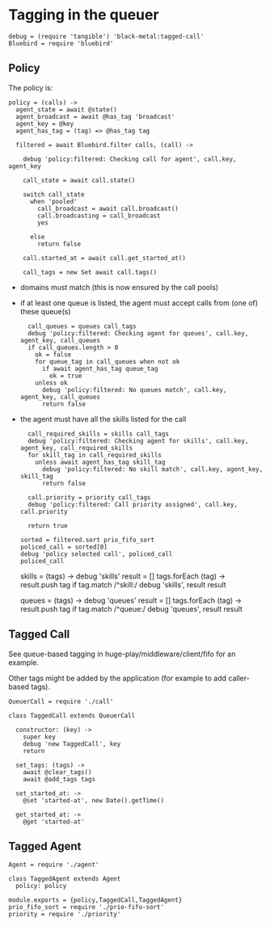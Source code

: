 Tagging in the queuer
=====================

    debug = (require 'tangible') 'black-metal:tagged-call'
    Bluebird = require 'bluebird'

Policy
------

The policy is:

    policy = (calls) ->
      agent_state = await @state()
      agent_broadcast = await @has_tag 'broadcast'
      agent_key = @key
      agent_has_tag = (tag) => @has_tag tag

      filtered = await Bluebird.filter calls, (call) ->

        debug 'policy:filtered: Checking call for agent', call.key, agent_key

        call_state = await call.state()

        switch call_state
          when 'pooled'
            call_broadcast = await call.broadcast()
            call.broadcasting = call_broadcast
            yes

          else
            return false

        call.started_at = await call.get_started_at()

        call_tags = new Set await call.tags()

- domains must match (this is now ensured by the call pools)

- if at least one queue is listed, the agent must accept calls from (one of) these queue(s)

        call_queues = queues call_tags
        debug 'policy:filtered: Checking agent for queues', call.key, agent_key, call_queues
        if call_queues.length > 0
          ok = false
          for queue_tag in call_queues when not ok
            if await agent_has_tag queue_tag
              ok = true
          unless ok
            debug 'policy:filtered: No queues match', call.key, agent_key, call_queues
            return false

- the agent must have all the skills listed for the call

        call_required_skills = skills call_tags
        debug 'policy:filtered: Checking agent for skills', call.key, agent_key, call_required_skills
        for skill_tag in call_required_skills
          unless await agent_has_tag skill_tag
            debug 'policy:filtered: No skill match', call.key, agent_key, skill_tag
            return false

        call.priority = priority call_tags
        debug 'policy:filtered: Call priority assigned', call.key, call.priority

        return true

      sorted = filtered.sort prio_fifo_sort
      policed_call = sorted[0]
      debug 'policy selected call', policed_call
      policed_call

    skills = (tags) ->
      debug 'skills'
      result = []
      tags.forEach (tag) -> result.push tag if tag.match /^skill:/
      debug 'skills', result
      result

    queues = (tags) ->
      debug 'queues'
      result = []
      tags.forEach (tag) -> result.push tag if tag.match /^queue:/
      debug 'queues', result
      result

Tagged Call
-----------

See queue-based tagging in huge-play/middleware/client/fifo for an example.

Other tags might be added by the application (for example to add caller-based tags).

    QueuerCall = require './call'

    class TaggedCall extends QueuerCall

      constructor: (key) ->
        super key
        debug 'new TaggedCall', key
        return

      set_tags: (tags) ->
        await @clear_tags()
        await @add_tags tags

      set_started_at: ->
        @set 'started-at', new Date().getTime()

      get_started_at: ->
        @get 'started-at'

Tagged Agent
------------

    Agent = require './agent'

    class TaggedAgent extends Agent
      policy: policy

    module.exports = {policy,TaggedCall,TaggedAgent}
    prio_fifo_sort = require './prio-fifo-sort'
    priority = require './priority'
